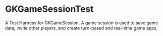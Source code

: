 # GKGameSessionTest
A Test Harness for GKGameSession. A game session is used to save game data, invite other players, and create turn-based and real-time game apps.
